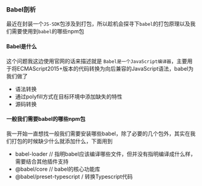 ### Babel剖析
最近在封装一个`JS-SDK`包涉及到打包，所以趁机会探寻下`babel`的打包原理以及我们需要使用到`babel`的哪些npm包

#### Babel是什么
这个问题我这边使用官网的话来描述就是 `Babel是一个JavaScript编译器`，主要用于将ECMAScript2015+版本的代码转换为向后兼容的JavaScript语法，babel为我们做了
* 语法转换
* 通过polyfill方式在目标环境中添加缺失的特性
* 源码转换

#### 一般我们需要babel的哪些npm包
我一开始一直想找一般我们需要安装哪些babel，除了必要的几个包外，其实在我们打包的时候缺少什么就添加什么，下面用到
* babel-loader // 指明babel应该编译哪些文件，但并没有指明编译成什么样，需要结合其他插件支持
* @babel/core // babel的核心功能库
* @babel/preset-typescript / 转换Typescript代码